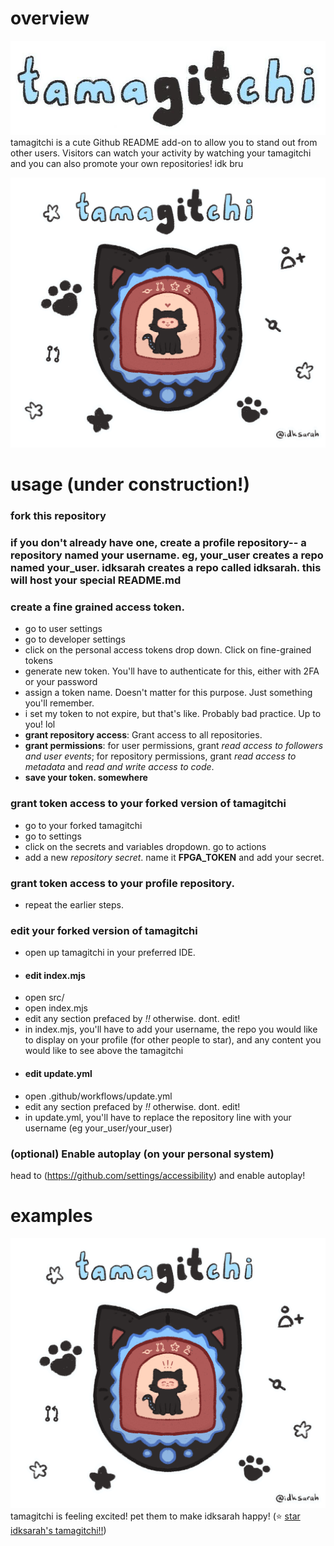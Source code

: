 # overview
![logo](./graphics/tamagitchi.jpg)
tamagitchi is a cute Github README add-on to allow you to stand out from other users. Visitors can watch your activity by watching your tamagitchi and you can also promote your own repositories! idk bru

 ![tamagitchi](./graphics/emotions/happy.gif) <br>
# usage (under construction!)
### fork this repository
### if you don't already have one, create a profile repository-- a repository named your username. eg, your_user creates a repo named your_user. idksarah creates a repo called idksarah. this will host your special README.md
### create a fine grained access token.
- go to user settings
- go to developer settings
- click on the personal access tokens drop down. Click on fine-grained tokens
- generate new token. You'll have to authenticate for this, either with 2FA or your password
- assign a token name. Doesn't matter for this purpose. Just something you'll remember.
- i set my token to not expire, but that's like. Probably bad practice. Up to you! lol
- **grant repository access**: Grant access to all repositories.
- **grant permissions**: for user permissions, grant *read access to followers and user events*; for repository permissions, grant *read access to metadata* and *read and write access to code*. 
- **save your token. somewhere**
### grant token access to your forked version of tamagitchi
- go to your forked tamagitchi
- go to settings
- click on the secrets and variables dropdown. go to actions
- add a new *repository secret*. name it **FPGA_TOKEN** and add your secret.
### grant token access to your profile repository.  
- repeat the earlier steps.
### edit your forked version of tamagitchi
- open up tamagitchi in your preferred IDE.
- #### edit index.mjs
- open src/
- open index.mjs
- edit any section prefaced by *!!* otherwise. dont. edit!
- in index.mjs, you'll have to add your username, the repo you would like to display on your profile (for other people to star), and any content you would like to see above the tamagitchi
- #### edit update.yml
- open .github/workflows/update.yml
- edit any section prefaced by *!!* otherwise. dont. edit!
- in update.yml, you'll have to replace the repository line with your username (eg your_user/your_user)
### (optional) Enable autoplay (on your personal system)
head to (https://github.com/settings/accessibility) and enable autoplay!

# examples
 ![tamagitchi](./graphics/emotions/excited.gif) <br>
    tamagitchi is feeling excited! pet them to make idksarah happy! (⭐ [star idksarah's tamagitchi!!](https://github.com/idksarah/tamagitchi))